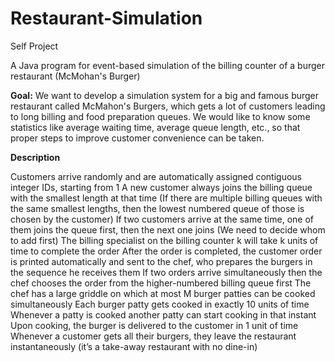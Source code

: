 # Restaurant-Simulation
Self Project

A Java program for event-based simulation of the billing counter of a burger restaurant (McMohan's Burger)

**Goal:**
We want to develop a simulation system for a big and famous burger restaurant called McMahon's Burgers, which gets a lot of customers leading to long billing and food preparation queues. We would like to know some statistics like average waiting time, average queue length, etc., so that proper steps to improve customer convenience can be taken.

**Description**

Customers arrive randomly and are automatically assigned contiguous integer IDs, starting from 1
A new customer always joins the billing queue with the smallest length at that time (If there are multiple billing queues with the same smallest lengths, then the lowest numbered queue of those is chosen by the customer)
If two customers arrive at the same time, one of them joins the queue first, then the next one joins (We need to decide whom to add first)
The billing specialist on the billing counter k will take k units of time to complete the order
After the order is completed, the customer order is printed automatically and sent to the chef, who prepares the burgers in the sequence he receives them
If two orders arrive simultaneously then the chef chooses the order from the higher-numbered billing queue first
The chef has a large griddle on which at most M burger patties can be cooked simultaneously
Each burger patty gets cooked in exactly 10 units of time
Whenever a patty is cooked another patty can start cooking in that instant
Upon cooking, the burger is delivered to the customer in 1 unit of time
Whenever a customer gets all their burgers, they leave the restaurant instantaneously (it’s a take-away restaurant with no dine-in)
